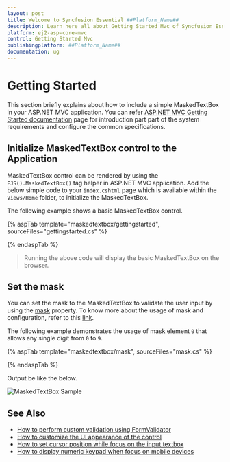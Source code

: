 ```yaml
---
layout: post
title: Welcome to Syncfusion Essential ##Platform_Name##
description: Learn here all about Getting Started Mvc of Syncfusion Essential ##Platform_Name## widgets based on HTML5 and jQuery.
platform: ej2-asp-core-mvc
control: Getting Started Mvc
publishingplatform: ##Platform_Name##
documentation: ug
---
```



# Getting Started

This section briefly explains about how to include a simple MaskedTextBox in your ASP.NET MVC application. You can refer [ASP.NET MVC Getting Started documentation](../getting-started/) page for introduction part part of the system requirements and configure the common specifications.

## Initialize MaskedTextBox control to the Application

MaskedTextBox control can be rendered by using the `EJS().MaskedTextBox()` tag helper in ASP.NET MVC application. Add the below simple code to your `index.cshtml` page which is available within the `Views/Home` folder, to initialize the MaskedTextBox.

The following example shows a basic MaskedTextBox control.

{% aspTab template="maskedtextbox/gettingstarted", sourceFiles="gettingstarted.cs" %}

{% endaspTab %}

> Running the above code will display the basic MaskedTextBox on the browser.

## Set the mask

You can set the mask to the MaskedTextBox to validate the user input by using the [mask](https://help.syncfusion.com/cr/aspnetcore-js2/Syncfusion.EJ2.Inputs.MaskedTextBox.html#Syncfusion_EJ2_Inputs_MaskedTextBox_Mask) property. To know more about
the usage of mask and configuration, refer to this [link](./mask-configuration/).

The following example demonstrates the usage of mask element `0` that allows any single digit from `0` to `9`.

{% aspTab template="maskedtextbox/mask", sourceFiles="mask.cs" %}

{% endaspTab %}

Output be like the below.

![MaskedTextBox Sample](./images/mask.png)

## See Also

* [How to perform custom validation using FormValidator](./how-to/perform-custom-validation-using-form-validator/)
* [How to customize the UI appearance of the control](./how-to/customize-the-ui-appearance-of-the-control/)
* [How to set cursor position while focus on the input textbox](./how-to/set-cursor-position-while-focus-on-the-input-textbox/)
* [How to display numeric keypad when focus on mobile devices](./how-to/display-numeric-keypad-when-focus-on-mobile-devices/)
